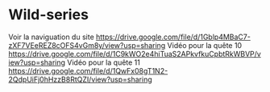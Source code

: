 # Wild-series
Voir la naviguation du site
https://drive.google.com/file/d/1Gblp4MBaC7-zXF7VEeREZ8cOFS4vGm8y/view?usp=sharing
Vidéo pour la quête 10 
https://drive.google.com/file/d/1C9kWO2e4hiTuaS2APkvfkuCpbtRkWBVP/view?usp=sharing
Vidéo pour la quête 11
https://drive.google.com/file/d/1QwFx08gT1N2-2QdpUiFj0hHzzB8RtQZI/view?usp=sharing
